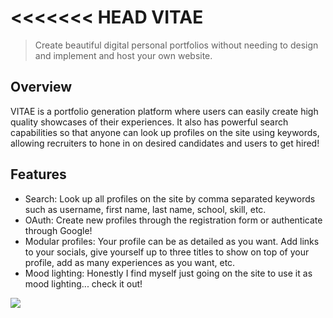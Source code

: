 <<<<<<< HEAD
VITAE
=======
> Create beautiful digital personal portfolios without needing to design and implement and host your own website.

## Overview
VITAE is a portfolio generation platform where users can easily create high quality showcases of their experiences. It also has powerful search capabilities so that anyone can look up profiles on the site using keywords, allowing recruiters to hone in on desired candidates and users to get hired!

## Features
* Search: Look up all profiles on the site by comma separated keywords such as username, first name, last name, school, skill, etc. 
* OAuth: Create new profiles through the registration form or authenticate through Google!
* Modular profiles: Your profile can be as detailed as you want. Add links to your socials, give yourself up to three titles to show on top of your profile, add as many experiences as you want, etc.
* Mood lighting: Honestly I find myself just going on the site to use it as mood lighting... check it out!

![](https://media.giphy.com/media/EWWCfelhzsSSpg0276/giphy.gif)
